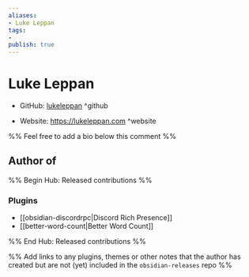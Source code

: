 ```yaml
---
aliases:
- Luke Leppan
tags:
- 
publish: true
---
```


# Luke Leppan

- GitHub: [lukeleppan](https://github.com/lukeleppan/) ^github
<!-- - Discord: `@` ^discord-->
- Website: <https://lukeleppan.com> ^website
<!-- - [[Publish sites|Publish site]]: ^publish-->

%% Feel free to add a bio below this comment %%


## Author of

%% Begin Hub: Released contributions %%
### Plugins
- [[obsidian-discordrpc|Discord Rich Presence]]
- [[better-word-count|Better Word Count]]

%% End Hub: Released contributions %%

%% Add links to any plugins, themes or other notes that the author has created but are not (yet) included in the `obsidian-releases` repo %%

<!--
### Unlisted plugins

- 
-->

<!--
### Others

- 
-->

<!--
## Sponsor this author

- [[GitHub sponsors]]: [Sponsor @lukeleppan on GitHub Sponsors](https://github.com/sponsors/lukeleppan) ^github-sponsor
- [[Buy me a coffee]]: ^buy-me-a-coffee
- [[PayPal]]: ^paypal
- [[Patreon]]: ^patreon

-->

<!--
## Follow this author

- [[YouTube Channels|On YouTube]]: ^youtube
- Twitter: ^twitter
- ...
-->